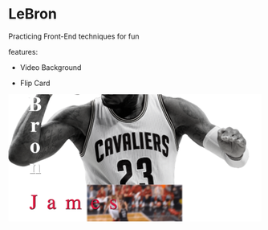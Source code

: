 # LeBron

Practicing Front-End techniques for fun

features:

* Video Background

* Flip Card


![alt text](https://raw.githubusercontent.com/AlfonsoArriola/read_me_images/master/le_bron.jpg )
